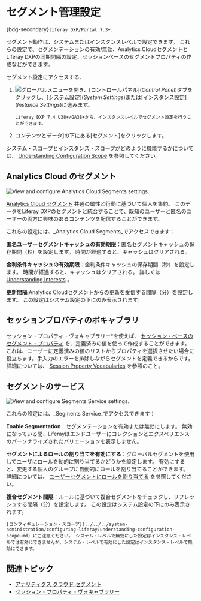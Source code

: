 # セグメント管理設定

{bdg-secondary}`liferay DXP/Portal 7.3+`.

セグメント動作は、システムまたはインスタンスレベルで設定できます。 これらの設定で、セグメンテーションの有効/無効、Analytics CloudセグメントとLiferay DXPの同期間隔の設定、セッションベースのセグメントプロパティの作成などができます。

セグメント設定にアクセスする、

1. ![グローバルメニュー](../../../images/icon-applications-menu.png)を開き、[コントロールパネル](_Control Panel_)タブをクリックし、[システム設定](_System Settings_)または[インスタンス設定](_Instance Settings_)に進みます。

   ```{note}
   Liferay DXP 7.4 U38+/GA38+から、インスタンスレベルでセグメント設定を行うことができます。
   ```

1. コンテンツとデータ]の下にある[セグメント]をクリックします。

システム・スコープとインスタンス・スコープがどのように機能するかについては、 [Understanding Configuration Scope](../../../system-administration/configuring-liferay/understanding-configuration-scope.md) を参照してください。

## Analytics Cloud のセグメント

![View and configure Analytics Cloud Segments settings.](./segments-admin-settings/images/01.png)

[Analytics Cloud セグメント](https://learn.liferay.com/analytics-cloud/latest/en/people/segments/segments.html) 共通の属性と行動に基づいて個人を集約。 このデータをLiferay DXPのセグメントと統合することで、既知のユーザーと匿名のユーザーの両方に興味のあるコンテンツを配信することができます。

これらの設定には、_Analytics Cloud Segments_でアクセスできます：

**匿名ユーザーセグメントキャッシュの有効期限**：匿名セグメントキャッシュの保存期間（秒）を設定します。 時間が経過すると、キャッシュはクリアされる。

**金利条件キャッシュの有効期限**：金利条件キャッシュの保存期間（秒）を設定します。 時間が経過すると、キャッシュはクリアされる。 詳しくは [Understanding Interests](https://learn.liferay.com/analytics-cloud/latest/en/people/individuals/understanding-interests.html) 。

**更新間隔**:Analytics Cloudセグメントからの更新を受信する間隔（分）を設定します。 この設定はシステム設定の下にのみ表示されます。

## セッションプロパティのボキャブラリ

セッション・プロパティ・ヴォキャブラリー*を使えば、 [セッション・ベースのセグメント・プロパティ](../../../site-building/personalizing-site-experience/segmentation/segments-editor-ui-reference.md#session-properties) を、定義済みの値を使って作成することができます。 これは、ユーザーに定義済みの値のリストからプロパティを選択させたい場合に役立ちます。手入力のエラーを排除しながらセグメントを定義できるからです。 詳細については、 [Session Property Vocabularies](../../../content-authoring-and-management/tags-and-categories/session-property-vocabularies.md) を参照のこと。

## セグメントのサービス

![View and configure Segments Service settings.](./segments-admin-settings/images/02.png)

これらの設定には、_Segments Service_でアクセスできます：

**Enable Segmentation**：セグメンテーションを有効または無効にします。 無効になっている間、Liferayはエンドユーザーにコレクションとエクスペリエンスのパーソナライズされたバリエーションを表示しません。

**セグメントによるロールの割り当てを有効にする**：グローバルセグメントを使用してユーザにロールを動的に割り当てるかどうかを設定します。 有効にすると、変更する個人のグループに自動的にロールを割り当てることができます。 詳細については、 [ユーザーセグメントにロールを割り当てる](../../../users-and-permissions/roles-and-permissions/assigning-roles-to-user-segments.md) を参照してください。

**複合セグメント間隔**：ルールに基づいて複合セグメントをチェックし、リフレッシュする間隔（分）を設定します。 この設定はシステム設定の下にのみ表示されます。

```{note}
[コンフィギュレーション・スコープ](../../../system-administration/configuring-liferay/understanding-configuration-scope.md) にご注意ください。 システム・レベルで無効にした設定はインスタンス・レベルでは有効にできませんが、システム・レベルで有効にした設定はインスタンス・レベルで無効にできます。
```

## 関連トピック

* [アナリティクス クラウド セグメント](https://learn.liferay.com/analytics-cloud/latest/en/people/segments/segments.html)
* [セッション・プロパティ・ヴォキャブラリー](../../../content-authoring-and-management/tags-and-categories/session-property-vocabularies.md)
